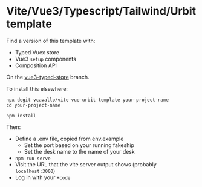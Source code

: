 # Vite/Vue3/Typescript/Tailwind/Urbit template

Find a version of this template with:

- Typed Vuex store
- Vue3 `setup` components
- Composition API

On the
[vue3-typed-store](https://github.com/vcavallo/vite-vue-urbit-template/tree/vue3-typed-store)
branch.


To install this elsewhere:

```
npx degit vcavallo/vite-vue-urbit-template your-project-name
cd your-project-name

npm install
```

Then:

- Define a .env file, copied from env.example
  - Set the port based on your running fakeship
  - Set the desk name to the name of your desk
- `npm run serve`
- Visit the URL that the vite server output shows (probably `localhost:3000`)
- Log in with your `+code`
